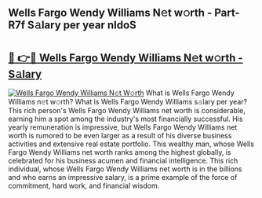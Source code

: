 ## Wells Fargo Wendy Williams N𝚎t w𝚘rth - Part-R7f S𝚊lary per year nIdoS

# <h2><a href="http://gc1jsm.nevu.top/?p=Wells+Fargo+Wendy+Williams">🔗 👉🔴 Wells Fargo Wendy Williams N𝚎t w𝚘rth - S𝚊lary</a></h2>

[![Wells Fargo Wendy Williams N𝚎t W𝚘rth](https://i.imgur.com/Oavwk0R.jpeg)](http://gc1jsm.nevu.top/?p=Wells+Fargo+Wendy+Williams)
What is Wells Fargo Wendy Williams n𝚎t w𝚘rth? What is Wells Fargo Wendy Williams s𝚊lary per year?
This rich person's Wells Fargo Wendy Williams net worth is considerable, earning him a spot among the industry's most financially successful. His yearly remuneration is impressive, but Wells Fargo Wendy Williams net worth is rumored to be even larger as a result of his diverse business activities and extensive real estate portfolio. This wealthy man, whose Wells Fargo Wendy Williams net worth ranks among the highest globally, is celebrated for his business acumen and financial intelligence. This rich individual, whose Wells Fargo Wendy Williams net worth is in the billions and who earns an impressive salary, is a prime example of the force of commitment, hard work, and financial wisdom.
